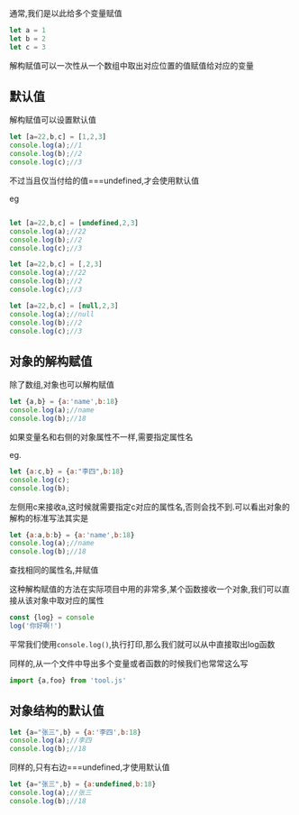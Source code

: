 通常,我们是以此给多个变量赋值

```javascript
let a = 1
let b = 2
let c = 3
```

解构赋值可以一次性从一个数组中取出对应位置的值赋值给对应的变量

## 默认值

解构赋值可以设置默认值

```javascript
let [a=22,b,c] = [1,2,3]
console.log(a);//1
console.log(b);//2
console.log(c);//3
```

不过当且仅当付给的值===undefined,才会使用默认值

eg

```javascript

let [a=22,b,c] = [undefined,2,3]
console.log(a);//22
console.log(b);//2
console.log(c);//3
```

```javascript
let [a=22,b,c] = [,2,3]
console.log(a);//22
console.log(b);//2
console.log(c);//3
```

```javascript
let [a=22,b,c] = [null,2,3]
console.log(a);//null
console.log(b);//2
console.log(c);//3
```

## 对象的解构赋值

除了数组,对象也可以解构赋值

```javascript
let {a,b} = {a:'name',b:18}
console.log(a);//name
console.log(b);//18
```

如果变量名和右侧的对象属性不一样,需要指定属性名

eg.

```javascript
let {a:c,b} = {a:"李四",b:18}
console.log(c);
console.log(b);
```

左侧用c来接收a,这时候就需要指定c对应的属性名,否则会找不到.可以看出对象的解构的标准写法其实是

```javascript
let {a:a,b:b} = {a:'name',b:18}
console.log(a);//name
console.log(b);//18
```

查找相同的属性名,并赋值

这种解构赋值的方法在实际项目中用的非常多,某个函数接收一个对象,我们可以直接从该对象中取对应的属性

```javascript
const {log} = console
log('你好啊!')
```

平常我们使用`console.log()`,执行打印,那么我们就可以从中直接取出log函数

同样的,从一个文件中导出多个变量或者函数的时候我们也常常这么写

```javascript
import {a,foo} from 'tool.js'
```

## 对象结构的默认值

```javascript
let {a="张三",b} = {a:'李四',b:18}
console.log(a);//李四
console.log(b);//18
```

同样的,只有右边===undefined,才使用默认值

```javascript
let {a="张三",b} = {a:undefined,b:18}
console.log(a);//张三
console.log(b);//18
```



